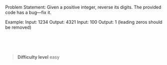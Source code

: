 Problem Statement:
Given a positive integer, reverse its digits. The provided code has a bug—fix it.

Example:
Input: 1234
Output: 4321
Input: 100
Output: 1 (leading zeros should be removed)


<br><br><br>

> **Difficulty level**
> easy